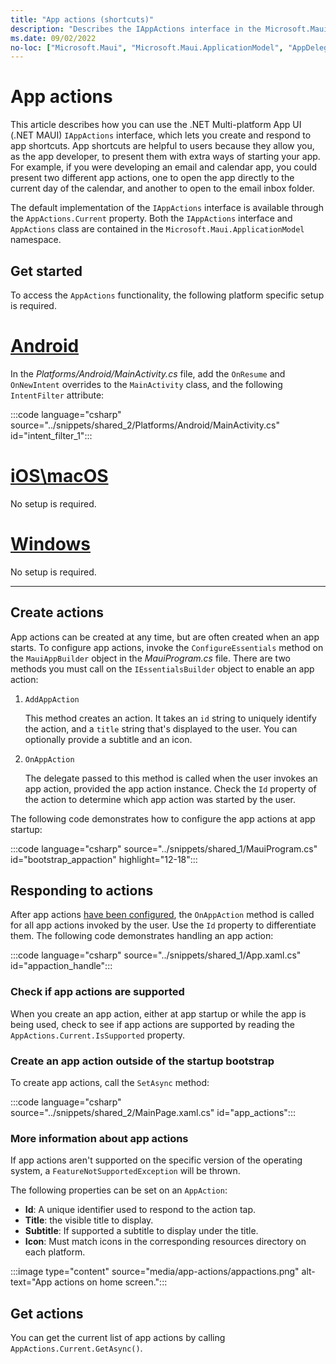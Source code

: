 ```yaml
---
title: "App actions (shortcuts)"
description: "Describes the IAppActions interface in the Microsoft.Maui.ApplicationModel namespace, which lets you create and respond to app shortcuts from the app icon."
ms.date: 09/02/2022
no-loc: ["Microsoft.Maui", "Microsoft.Maui.ApplicationModel", "AppDelegate.cs", "AppActions", "Platforms/Android/MainActivity.cs", "Platforms/iOS/AppDelegate.cs", "Platforms/Windows/App.xaml.cs", "Id", "Title", "Subtitle", "Icon"]
---
```


# App actions

This article describes how you can use the .NET Multi-platform App UI (.NET MAUI) `IAppActions` interface, which lets you create and respond to app shortcuts. App shortcuts are helpful to users because they allow you, as the app developer, to present them with extra ways of starting your app. For example, if you were developing an email and calendar app, you could present two different app actions, one to open the app directly to the current day of the calendar, and another to open to the email inbox folder.

The default implementation of the `IAppActions` interface is available through the `AppActions.Current` property. Both the `IAppActions` interface and `AppActions` class are contained in the `Microsoft.Maui.ApplicationModel` namespace.

## Get started

To access the `AppActions` functionality, the following platform specific setup is required.

<!-- markdownlint-disable MD025 -->

# [Android](#tab/android)

In the _Platforms/Android/MainActivity.cs_ file, add the `OnResume` and `OnNewIntent` overrides to the `MainActivity` class, and the following `IntentFilter` attribute:

:::code language="csharp" source="../snippets/shared_2/Platforms/Android/MainActivity.cs" id="intent_filter_1":::

# [iOS\macOS](#tab/ios)

No setup is required.

# [Windows](#tab/windows)

No setup is required.

-----

<!-- markdownlint-enable MD025 -->

## Create actions

App actions can be created at any time, but are often created when an app starts. To configure app actions, invoke the `ConfigureEssentials` method on the `MauiAppBuilder` object in the _MauiProgram.cs_ file. There are two methods you must call on the `IEssentialsBuilder` object to enable an app action:

01. `AddAppAction`

    This method creates an action. It takes an `id` string to uniquely identify the action, and a `title` string that's displayed to the user. You can optionally provide a subtitle and an icon.

01. `OnAppAction`

    The delegate passed to this method is called when the user invokes an app action, provided the app action instance. Check the `Id` property of the action to determine which app action was started by the user.

The following code demonstrates how to configure the app actions at app startup:

:::code language="csharp" source="../snippets/shared_1/MauiProgram.cs" id="bootstrap_appaction" highlight="12-18":::

## Responding to actions

After app actions [have been configured](#create-actions), the `OnAppAction` method is called for all app actions invoked by the user. Use the `Id` property to differentiate them. The following code demonstrates handling an app action:

:::code language="csharp" source="../snippets/shared_1/App.xaml.cs" id="appaction_handle":::

### Check if app actions are supported

When you create an app action, either at app startup or while the app is being used, check to see if app actions are supported by reading the `AppActions.Current.IsSupported` property.

### Create an app action outside of the startup bootstrap

To create app actions, call the `SetAsync` method:

:::code language="csharp" source="../snippets/shared_2/MainPage.xaml.cs" id="app_actions":::

### More information about app actions

If app actions aren't supported on the specific version of the operating system, a `FeatureNotSupportedException` will be thrown.

The following properties can be set on an `AppAction`:

- **Id**: A unique identifier used to respond to the action tap.
- **Title**: the visible title to display.
- **Subtitle**: If supported a subtitle to display under the title.
- **Icon**: Must match icons in the corresponding resources directory on each platform.

<!-- TODO icon in image needs update -->
:::image type="content" source="media/app-actions/appactions.png" alt-text="App actions on home screen.":::

## Get actions

You can get the current list of app actions by calling `AppActions.Current.GetAsync()`.
